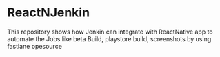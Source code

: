 # ReactNJenkin
This repository shows how Jenkin can integrate with ReactNative app to automate the Jobs like beta Build, playstore build, screenshots by using fastlane opesource
